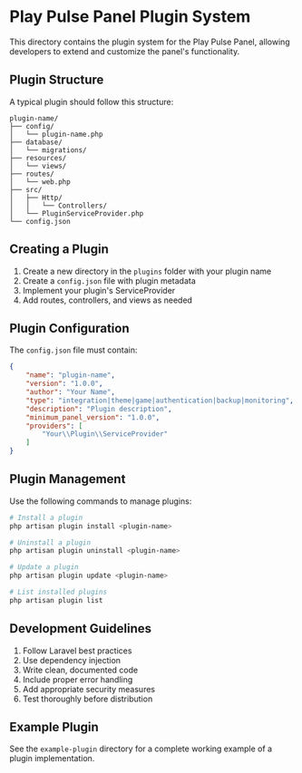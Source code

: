 # Play Pulse Panel Plugin System

This directory contains the plugin system for the Play Pulse Panel, allowing developers to extend and customize the panel's functionality.

## Plugin Structure

A typical plugin should follow this structure:

```
plugin-name/
├── config/
│   └── plugin-name.php
├── database/
│   └── migrations/
├── resources/
│   └── views/
├── routes/
│   └── web.php
├── src/
│   ├── Http/
│   │   └── Controllers/
│   └── PluginServiceProvider.php
└── config.json
```

## Creating a Plugin

1. Create a new directory in the `plugins` folder with your plugin name
2. Create a `config.json` file with plugin metadata
3. Implement your plugin's ServiceProvider
4. Add routes, controllers, and views as needed

## Plugin Configuration

The `config.json` file must contain:

```json
{
	"name": "plugin-name",
	"version": "1.0.0",
	"author": "Your Name",
	"type": "integration|theme|game|authentication|backup|monitoring",
	"description": "Plugin description",
	"minimum_panel_version": "1.0.0",
	"providers": [
		"Your\\Plugin\\ServiceProvider"
	]
}
```

## Plugin Management

Use the following commands to manage plugins:

```bash
# Install a plugin
php artisan plugin install <plugin-name>

# Uninstall a plugin
php artisan plugin uninstall <plugin-name>

# Update a plugin
php artisan plugin update <plugin-name>

# List installed plugins
php artisan plugin list
```

## Development Guidelines

1. Follow Laravel best practices
2. Use dependency injection
3. Write clean, documented code
4. Include proper error handling
5. Add appropriate security measures
6. Test thoroughly before distribution

## Example Plugin

See the `example-plugin` directory for a complete working example of a plugin implementation.